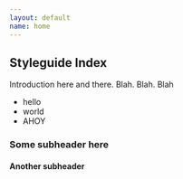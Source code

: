 ```yaml
---
layout: default
name: home
---
```

## Styleguide Index

Introduction here and there. Blah. Blah. Blah

 - hello
 - world
 - AHOY

### Some subheader here

#### Another subheader
